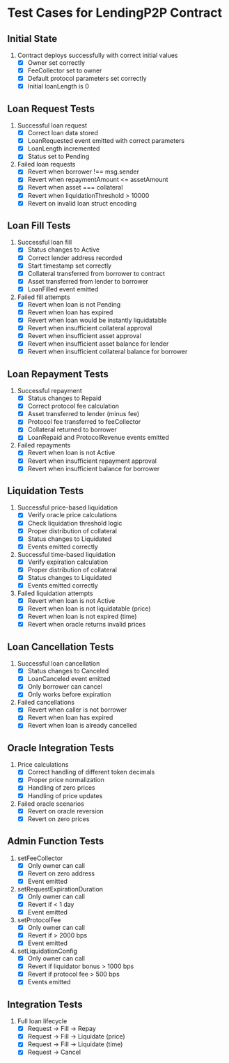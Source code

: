 # Test Cases for LendingP2P Contract

## Initial State
1. Contract deploys successfully with correct initial values
   - [x] Owner set correctly
   - [x] FeeCollector set to owner
   - [x] Default protocol parameters set correctly
   - [x] Initial loanLength is 0

## Loan Request Tests
1. Successful loan request
   - [x] Correct loan data stored
   - [x] LoanRequested event emitted with correct parameters
   - [x] LoanLength incremented
   - [x] Status set to Pending

2. Failed loan requests
   - [x] Revert when borrower !== msg.sender
   - [x] Revert when repaymentAmount <= assetAmount
   - [x] Revert when asset === collateral
   - [x] Revert when liquidationThreshold > 10000
   - [x] Revert on invalid loan struct encoding

## Loan Fill Tests
1. Successful loan fill
   - [x] Status changes to Active
   - [x] Correct lender address recorded
   - [x] Start timestamp set correctly
   - [x] Collateral transferred from borrower to contract
   - [x] Asset transferred from lender to borrower
   - [x] LoanFilled event emitted

2. Failed fill attempts
   - [x] Revert when loan is not Pending
   - [x] Revert when loan has expired
   - [x] Revert when loan would be instantly liquidatable
   - [x] Revert when insufficient collateral approval
   - [x] Revert when insufficient asset approval
   - [x] Revert when insufficient asset balance for lender
   - [x] Revert when insufficient collateral balance for borrower

## Loan Repayment Tests
1. Successful repayment
   - [x] Status changes to Repaid
   - [x] Correct protocol fee calculation
   - [x] Asset transferred to lender (minus fee)
   - [x] Protocol fee transferred to feeCollector
   - [x] Collateral returned to borrower
   - [x] LoanRepaid and ProtocolRevenue events emitted

2. Failed repayments
   - [x] Revert when loan is not Active
   - [x] Revert when insufficient repayment approval
   - [x] Revert when insufficient balance for borrower

## Liquidation Tests
1. Successful price-based liquidation
   - [x] Verify oracle price calculations
   - [x] Check liquidation threshold logic
   - [x] Proper distribution of collateral
   - [x] Status changes to Liquidated
   - [x] Events emitted correctly

2. Successful time-based liquidation
   - [x] Verify expiration calculation
   - [x] Proper distribution of collateral
   - [x] Status changes to Liquidated
   - [x] Events emitted correctly

3. Failed liquidation attempts
   - [x] Revert when loan is not Active
   - [x] Revert when loan is not liquidatable (price)
   - [x] Revert when loan is not expired (time)
   - [x] Revert when oracle returns invalid prices

## Loan Cancellation Tests
1. Successful loan cancellation
   - [x] Status changes to Canceled
   - [x] LoanCanceled event emitted
   - [x] Only borrower can cancel
   - [x] Only works before expiration

2. Failed cancellations
   - [x] Revert when caller is not borrower
   - [x] Revert when loan has expired
   - [x] Revert when loan is already cancelled

## Oracle Integration Tests
1. Price calculations
   - [x] Correct handling of different token decimals
   - [x] Proper price normalization
   - [x] Handling of zero prices
   - [x] Handling of price updates

2. Failed oracle scenarios
   - [x] Revert on oracle reversion
   - [x] Revert on zero prices

## Admin Function Tests
1. setFeeCollector
   - [x] Only owner can call
   - [x] Revert on zero address
   - [x] Event emitted

2. setRequestExpirationDuration
   - [x] Only owner can call
   - [x] Revert if < 1 day
   - [x] Event emitted

3. setProtocolFee
   - [x] Only owner can call
   - [x] Revert if > 2000 bps
   - [x] Event emitted

4. setLiquidationConfig
   - [x] Only owner can call
   - [x] Revert if liquidator bonus > 1000 bps
   - [x] Revert if protocol fee > 500 bps
   - [x] Events emitted

## Integration Tests
1. Full loan lifecycle
   - [x] Request → Fill → Repay
   - [x] Request → Fill → Liquidate (price)
   - [x] Request → Fill → Liquidate (time)
   - [x] Request → Cancel

